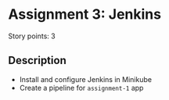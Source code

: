 # Assignment 3: Jenkins
Story points: 3

## Description
- Install and configure Jenkins in Minikube
- Create a pipeline for `assignment-1` app 
